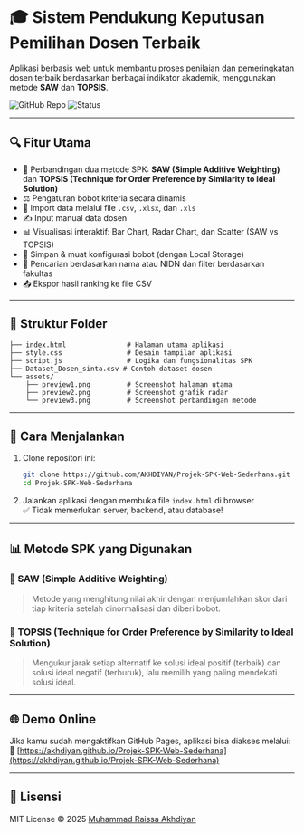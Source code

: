 # 🎓 Sistem Pendukung Keputusan Pemilihan Dosen Terbaik

Aplikasi berbasis web untuk membantu proses penilaian dan pemeringkatan dosen terbaik berdasarkan berbagai indikator akademik, menggunakan metode **SAW** dan **TOPSIS**.

![GitHub Repo](https://img.shields.io/badge/GitHub-AKHDIYAN--SPK--Web--Sederhana-blue?style=flat-square)
![Status](https://img.shields.io/badge/status-Completed-brightgreen?style=flat-square)

---

## 🔍 Fitur Utama

- 🔁 Perbandingan dua metode SPK: **SAW (Simple Additive Weighting)** dan **TOPSIS (Technique for Order Preference by Similarity to Ideal Solution)**
- ⚖️ Pengaturan bobot kriteria secara dinamis
- 📁 Import data melalui file `.csv`, `.xlsx`, dan `.xls`
- ✍️ Input manual data dosen
- 📊 Visualisasi interaktif: Bar Chart, Radar Chart, dan Scatter (SAW vs TOPSIS)
- 💾 Simpan & muat konfigurasi bobot (dengan Local Storage)
- 🔎 Pencarian berdasarkan nama atau NIDN dan filter berdasarkan fakultas
- 📤 Ekspor hasil ranking ke file CSV

---

## 📂 Struktur Folder

```
├── index.html               # Halaman utama aplikasi
├── style.css                # Desain tampilan aplikasi
├── script.js                # Logika dan fungsionalitas SPK
├── Dataset_Dosen_sinta.csv # Contoh dataset dosen
└── assets/
    ├── preview1.png         # Screenshot halaman utama
    ├── preview2.png         # Screenshot grafik radar
    └── preview3.png         # Screenshot perbandingan metode
```

---

## 🚀 Cara Menjalankan

1. Clone repositori ini:
   ```bash
   git clone https://github.com/AKHDIYAN/Projek-SPK-Web-Sederhana.git
   cd Projek-SPK-Web-Sederhana
   ```

2. Jalankan aplikasi dengan membuka file `index.html` di browser  
   ✅ Tidak memerlukan server, backend, atau database!

---

## 📊 Metode SPK yang Digunakan

### 🔸 SAW (Simple Additive Weighting)
> Metode yang menghitung nilai akhir dengan menjumlahkan skor dari tiap kriteria setelah dinormalisasi dan diberi bobot.

### 🔹 TOPSIS (Technique for Order Preference by Similarity to Ideal Solution)
> Mengukur jarak setiap alternatif ke solusi ideal positif (terbaik) dan solusi ideal negatif (terburuk), lalu memilih yang paling mendekati solusi ideal.

---

## 🌐 Demo Online

Jika kamu sudah mengaktifkan GitHub Pages, aplikasi bisa diakses melalui:
🔗 [https://akhdiyan.github.io/Projek-SPK-Web-Sederhana](https://akhdiyan.github.io/Projek-SPK-Web-Sederhana)

---

## 📜 Lisensi

MIT License © 2025 [Muhammad Raissa Akhdiyan](https://github.com/AKHDIYAN)
